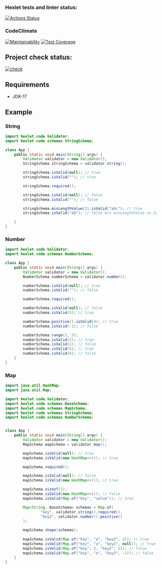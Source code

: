 ### Hexlet tests and linter status:

[![Actions Status](https://github.com/asidowner/java-project-78/workflows/hexlet-check/badge.svg)](https://github.com/asidowner/java-project-78/actions)

### CodeClimate

[![Maintainability](https://api.codeclimate.com/v1/badges/0c0ac6968e5990b156c3/maintainability)](https://codeclimate.com/github/asidowner/java-project-78/maintainability)
[![Test Coverage](https://api.codeclimate.com/v1/badges/0c0ac6968e5990b156c3/test_coverage)](https://codeclimate.com/github/asidowner/java-project-78/test_coverage)

## Project check status:

[![check](https://github.com/asidowner/java-project-78/actions/workflows/check.yml/badge.svg)](https://github.com/asidowner/java-project-78/actions/workflows/check.yml)

## Requirements

* JDK-17

## Example

### String

```java
import hexlet.code.Validator;
import hexlet.code.schemas.StringSchema;

class App {
    public static void main(String[] args) {
        Validator validator = new Validator();
        StringSchema stringSchema = validator.string();

        stringSchema.isValid(null); // true
        stringSchema.isValid(""); // true

        stringSchema.required();

        stringSchema.isValid(null); // false
        stringSchema.isValid(""); // false

        stringSchema.minLengthValue(3).isValid("abc"); // true
        stringSchema.isValid("ab"); // false bcz minLengthValue == 3;

    }
}
```

### Number

```java
import hexlet.code.Validator;
import hexlet.code.schemas.NumberSchema;

class App {
    public static void main(String[] args) {
        Validator validator = new Validator();
        NumberSchema numberSchema = validator.number();

        numberSchema.isValid(null); // true
        numberSchema.isValid(""); // false

        numberSchema.required();

        numberSchema.isValid(null); // false
        numberSchema.isValid(5); // true

        numberSchema.positive().isValid(4); // true
        numberSchema.isValid(-1); // false

        numberSchema.range(2, 5);
        numberSchema.isValid(2); // true
        numberSchema.isValid(1); // false
        numberSchema.isValid(5); // true
        numberSchema.isValid(6); // false
    }
}
```

### Map

```java
import java.util.HashMap;
import java.util.Map;

import hexlet.code.Validator;
import hexlet.code.schemas.BaseSchema;
import hexlet.code.schemas.MapSchema;
import hexlet.code.schemas.StringSchema;
import hexlet.code.schemas.NumberSchema;


class App {
    public static void main(String[] args) {
        Validator validator = new Validator();
        MapSchema mapSchema = validator.map();

        mapSchema.isValid(null); // true
        mapSchema.isValid(new HashMap<>()); // true

        mapSchema.required();

        mapSchema.isValid(null); // false
        mapSchema.isValid(new HashMap<>()); // true

        mapSchema.sizeof(1);
        mapSchema.isValid(new HashMap<>()); // false
        mapSchema.isValid(Map.of("key", "value")); // true

        Map<String, BaseSchema> schemas = Map.of(
                "key", validator.string().required(),
                "key2", validator.number().positive()
        );

        mapSchema.shape(schemas);
        
        mapSchema.isValid(Map.of("key", "a", "key2", 2)); // true
        mapSchema.isValid(Map.of("key", "a", "key2", null)); // true
        mapSchema.isValid(Map.of("key", 2, "key2", 2)); // false
        mapSchema.isValid(Map.of("key", "a", "key2", -1)); // false
    }
}
```